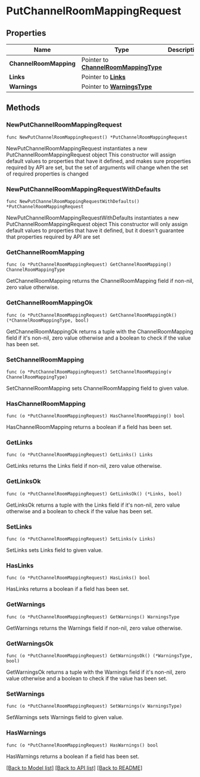 # PutChannelRoomMappingRequest

## Properties

Name | Type | Description | Notes
------------ | ------------- | ------------- | -------------
**ChannelRoomMapping** | Pointer to [**ChannelRoomMappingType**](ChannelRoomMappingType.md) |  | [optional] 
**Links** | Pointer to [**Links**](Links.md) |  | [optional] 
**Warnings** | Pointer to [**WarningsType**](WarningsType.md) |  | [optional] 

## Methods

### NewPutChannelRoomMappingRequest

`func NewPutChannelRoomMappingRequest() *PutChannelRoomMappingRequest`

NewPutChannelRoomMappingRequest instantiates a new PutChannelRoomMappingRequest object
This constructor will assign default values to properties that have it defined,
and makes sure properties required by API are set, but the set of arguments
will change when the set of required properties is changed

### NewPutChannelRoomMappingRequestWithDefaults

`func NewPutChannelRoomMappingRequestWithDefaults() *PutChannelRoomMappingRequest`

NewPutChannelRoomMappingRequestWithDefaults instantiates a new PutChannelRoomMappingRequest object
This constructor will only assign default values to properties that have it defined,
but it doesn't guarantee that properties required by API are set

### GetChannelRoomMapping

`func (o *PutChannelRoomMappingRequest) GetChannelRoomMapping() ChannelRoomMappingType`

GetChannelRoomMapping returns the ChannelRoomMapping field if non-nil, zero value otherwise.

### GetChannelRoomMappingOk

`func (o *PutChannelRoomMappingRequest) GetChannelRoomMappingOk() (*ChannelRoomMappingType, bool)`

GetChannelRoomMappingOk returns a tuple with the ChannelRoomMapping field if it's non-nil, zero value otherwise
and a boolean to check if the value has been set.

### SetChannelRoomMapping

`func (o *PutChannelRoomMappingRequest) SetChannelRoomMapping(v ChannelRoomMappingType)`

SetChannelRoomMapping sets ChannelRoomMapping field to given value.

### HasChannelRoomMapping

`func (o *PutChannelRoomMappingRequest) HasChannelRoomMapping() bool`

HasChannelRoomMapping returns a boolean if a field has been set.

### GetLinks

`func (o *PutChannelRoomMappingRequest) GetLinks() Links`

GetLinks returns the Links field if non-nil, zero value otherwise.

### GetLinksOk

`func (o *PutChannelRoomMappingRequest) GetLinksOk() (*Links, bool)`

GetLinksOk returns a tuple with the Links field if it's non-nil, zero value otherwise
and a boolean to check if the value has been set.

### SetLinks

`func (o *PutChannelRoomMappingRequest) SetLinks(v Links)`

SetLinks sets Links field to given value.

### HasLinks

`func (o *PutChannelRoomMappingRequest) HasLinks() bool`

HasLinks returns a boolean if a field has been set.

### GetWarnings

`func (o *PutChannelRoomMappingRequest) GetWarnings() WarningsType`

GetWarnings returns the Warnings field if non-nil, zero value otherwise.

### GetWarningsOk

`func (o *PutChannelRoomMappingRequest) GetWarningsOk() (*WarningsType, bool)`

GetWarningsOk returns a tuple with the Warnings field if it's non-nil, zero value otherwise
and a boolean to check if the value has been set.

### SetWarnings

`func (o *PutChannelRoomMappingRequest) SetWarnings(v WarningsType)`

SetWarnings sets Warnings field to given value.

### HasWarnings

`func (o *PutChannelRoomMappingRequest) HasWarnings() bool`

HasWarnings returns a boolean if a field has been set.


[[Back to Model list]](../README.md#documentation-for-models) [[Back to API list]](../README.md#documentation-for-api-endpoints) [[Back to README]](../README.md)


